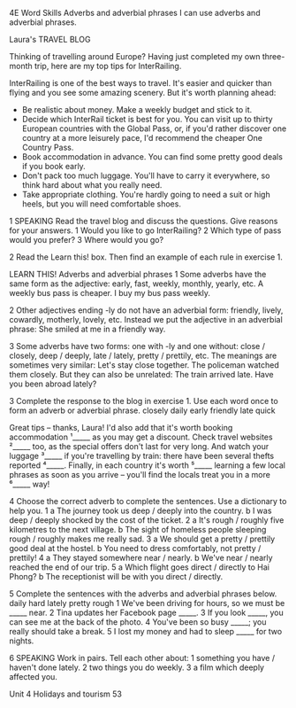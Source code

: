 4E Word Skills
Adverbs and adverbial phrases
I can use adverbs and adverbial phrases.

Laura's TRAVEL BLOG

Thinking of travelling around Europe? Having just completed my own three-month trip, here are my top tips for InterRailing.

InterRailing is one of the best ways to travel. It's easier and quicker than flying and you see some amazing scenery. But it's worth planning ahead:

- Be realistic about money. Make a weekly budget and stick to it.
- Decide which InterRail ticket is best for you. You can visit up to thirty European countries with the Global Pass, or, if you'd rather discover one country at a more leisurely pace, I'd recommend the cheaper One Country Pass.
- Book accommodation in advance. You can find some pretty good deals if you book early.
- Don't pack too much luggage. You'll have to carry it everywhere, so think hard about what you really need.
- Take appropriate clothing. You're hardly going to need a suit or high heels, but you will need comfortable shoes.

1 SPEAKING Read the travel blog and discuss the questions. Give reasons for your answers.
1 Would you like to go InterRailing?
2 Which type of pass would you prefer?
3 Where would you go?

2 Read the Learn this! box. Then find an example of each rule in exercise 1.

LEARN THIS! Adverbs and adverbial phrases
1 Some adverbs have the same form as the adjective: early, fast, weekly, monthly, yearly, etc.
A weekly bus pass is cheaper.
I buy my bus pass weekly.

2 Other adjectives ending -ly do not have an adverbial form: friendly, lively, cowardly, motherly, lovely, etc. Instead we put the adjective in an adverbial phrase:
She smiled at me in a friendly way.

3 Some adverbs have two forms: one with -ly and one without: close / closely, deep / deeply, late / lately, pretty / prettily, etc.
The meanings are sometimes very similar:
Let's stay close together.
The policeman watched them closely.
But they can also be unrelated:
The train arrived late.
Have you been abroad lately?

3 Complete the response to the blog in exercise 1. Use each word once to form an adverb or adverbial phrase.
closely daily early friendly late quick

Great tips – thanks, Laura! I'd also add that it's worth booking accommodation ¹_____ as you may get a discount. Check travel websites ²_____ too, as the special offers don't last for very long. And watch your luggage ³_____ if you're travelling by train: there have been several thefts reported ⁴_____. Finally, in each country it's worth ⁵_____ learning a few local phrases as soon as you arrive – you'll find the locals treat you in a more ⁶_____ way!

4 Choose the correct adverb to complete the sentences. Use a dictionary to help you.
1 a The journey took us deep / deeply into the country.
  b I was deep / deeply shocked by the cost of the ticket.
2 a It's rough / roughly five kilometres to the next village.
  b The sight of homeless people sleeping rough / roughly makes me really sad.
3 a We should get a pretty / prettily good deal at the hostel.
  b You need to dress comfortably, not pretty / prettily!
4 a They stayed somewhere near / nearly.
  b We've near / nearly reached the end of our trip.
5 a Which flight goes direct / directly to Hai Phong?
  b The receptionist will be with you direct / directly.

5 Complete the sentences with the adverbs and adverbial phrases below.
daily hard lately pretty rough
1 We've been driving for hours, so we must be _____ near.
2 Tina updates her Facebook page _____.
3 If you look _____, you can see me at the back of the photo.
4 You've been so busy _____; you really should take a break.
5 I lost my money and had to sleep _____ for two nights.

6 SPEAKING Work in pairs. Tell each other about:
1 something you have / haven't done lately.
2 two things you do weekly.
3 a film which deeply affected you.

Unit 4 Holidays and tourism 53